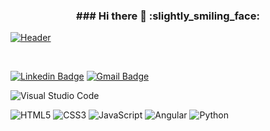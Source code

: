 
<h3 align='center'> ### Hi there 👋 :slightly_smiling_face:</h3>

[![Header](https://images6.alphacoders.com/124/1243346.png "Header")]()

<br>

[![Linkedin Badge](https://img.shields.io/badge/-justine_pham-blue?style=flat-square&logo=Linkedin&logoColor=white&link=https://www.linkedin.com/in/zvs/)](https://www.linkedin.com/in/justine-pham-bbb953a3/)
[![Gmail Badge](https://img.shields.io/badge/-tinemanalili@gmail.com-c14438?style=flat-square&logo=Gmail&logoColor=white&link=mailto:zvsedano@gmail.com)](mailto:tinemanalili@gmail.com)

![Visual Studio Code](https://img.shields.io/badge/Visual%20Studio%20Code-0078d7.svg?style=for-the-badge&logo=visual-studio-code&logoColor=white)
<br>

![HTML5](https://img.shields.io/badge/html5-%23E34F26.svg?style=for-the-badge&logo=html5&logoColor=white)
![CSS3](https://img.shields.io/badge/css3-%231572B6.svg?style=for-the-badge&logo=css3&logoColor=white)
![JavaScript](https://img.shields.io/badge/javascript-%23323330.svg?style=for-the-badge&logo=javascript&logoColor=%23F7DF1E)
![Angular](https://img.shields.io/badge/Angular-DD0031?style=for-the-badge&logo=angular&logoColor=white)
![Python](https://img.shields.io/badge/python-3670A0?style=for-the-badge&logo=python&logoColor=ffdd54)
<br>
<!--
**JustinePham/JustinePham** is a ✨ _special_ ✨ repository because its `README.md` (this file) appears on your GitHub profile.

Here are some ideas to get you started:

- 🔭 I’m currently working on ...
- 🌱 I’m currently learning ...
- 👯 I’m looking to collaborate on ...
- 🤔 I’m looking for help with ...
- 💬 Ask me about ...
- 📫 How to reach me: ...
- 😄 Pronouns: ...
- ⚡ Fun fact: ...
-->
